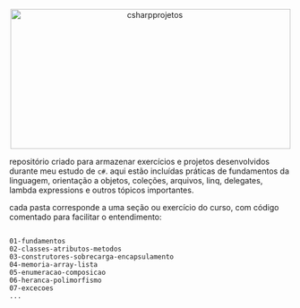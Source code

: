<p align="center">
<img width="500" height="250" alt="csharpprojetos" src="https://github.com/user-attachments/assets/1bdb1825-55f0-4598-b796-7f38cd2f9b29" />
</p>


repositório criado para armazenar exercícios e projetos desenvolvidos durante meu estudo de <code>c#</code>. aqui estão incluídas práticas de fundamentos da linguagem, orientação a objetos, coleções, arquivos, linq, delegates, lambda expressions e outros tópicos importantes.  

cada pasta corresponde a uma seção ou exercício do curso, com código comentado para facilitar o entendimento:  

<pre>
<code class="language-bash">
01-fundamentos
02-classes-atributos-metodos
03-construtores-sobrecarga-encapsulamento
04-memoria-array-lista
05-enumeracao-composicao
06-heranca-polimorfismo
07-excecoes
...
</code>
</pre>
